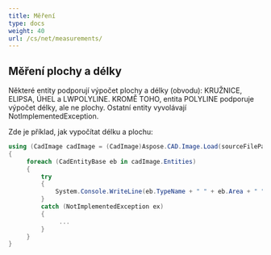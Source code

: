 ```yaml
---
title: Měření
type: docs
weight: 40
url: /cs/net/measurements/
---
```


## **Měření plochy a délky**

Některé entity podporují výpočet plochy a délky (obvodu): KRUŽNICE, ELIPSA, ÚHEL a LWPOLYLINE. KROMĚ TOHO, entita POLYLINE podporuje výpočet délky, ale ne plochy. Ostatní entity vyvolávají NotImplementedException.

Zde je příklad, jak vypočítat délku a plochu:

```csharp
using (CadImage cadImage = (CadImage)Aspose.CAD.Image.Load(sourceFilePath))
{
     foreach (CadEntityBase eb in cadImage.Entities)
     {
         try
         {
             System.Console.WriteLine(eb.TypeName + " " + eb.Area + " " + eb.Length);
         }
         catch (NotImplementedException ex)
         {
              ...
         }
     }
}
```
